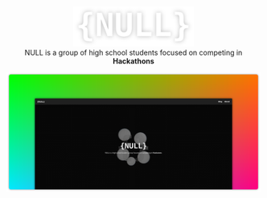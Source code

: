 <p align="center">
  <img src="https://github.com/ProjNull/.github/blob/main/profile/logo.png?raw=true" height="80" alt="NULL Logo" /><br>
  NULL is a group of high school students focused on competing in <b>Hackathons</b>
</p>


<a href="https://projnull.eu">
  <img src="https://github.com/ProjNull/.github/blob/main/profile/web.png?raw=true" />
</a>

<!--

**Here are some ideas to get you started:**

🙋‍♀️ A short introduction - what is your organization all about?
🌈 Contribution guidelines - how can the community get involved?
👩‍💻 Useful resources - where can the community find your docs? Is there anything else the community should know?
🍿 Fun facts - what does your team eat for breakfast?
🧙 Remember, you can do mighty things with the power of [Markdown](https://docs.github.com/github/writing-on-github/getting-started-with-writing-and-formatting-on-github/basic-writing-and-formatting-syntax)
-->

